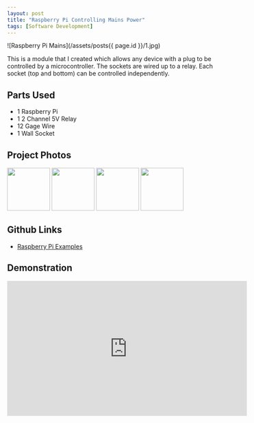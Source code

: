 ```yaml
---
layout: post
title: "Raspberry Pi Controlling Mains Power"
tags: [Software Development]
---
```


![Raspberry Pi Mains](/assets/posts{{ page.id }}/1.jpg)

This is a module that I created which allows any device with a plug to be controlled by a microcontroller. The sockets are wired up to a relay. Each socket (top and bottom) can be controlled independently.

## Parts Used
 * 1 Raspberry Pi
 * 1 2 Channel 5V Relay
 * 12 Gage Wire
 * 1 Wall Socket

## Project Photos
<a href="/assets/posts{{ page.id }}/2.jpg" target="_blank"><img src="/assets/posts{{ page.id }}/2.jpg" width="100"/></a>
<a href="/assets/posts{{ page.id }}/3.jpg" target="_blank"><img src="/assets/posts{{ page.id }}/3.jpg" width="100"/></a>
<a href="/assets/posts{{ page.id }}/4.jpg" target="_blank"><img src="/assets/posts{{ page.id }}/4.jpg" width="100"/></a>
<a href="/assets/posts{{ page.id }}/5.jpg" target="_blank"><img src="/assets/posts{{ page.id }}/5.jpg" width="100"/></a>

## Github Links
* <a href="https://github.com/shane-jansen/raspberry-pi-examples" target="_blank">Raspberry Pi Examples</a>

## Demonstration
<iframe width="560" height="315" src="https://www.youtube.com/embed/aurs6bAXmWc" frameborder="0" allowfullscreen></iframe>
